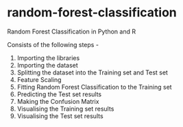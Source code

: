 # random-forest-classification
Random Forest Classification in Python and R

Consists of the following steps -

1. Importing the libraries
2. Importing the dataset
3. Splitting the dataset into the Training set and Test set
4. Feature Scaling
5. Fitting Random Forest Classification to the Training set
6. Predicting the Test set results
7. Making the Confusion Matrix
8. Visualising the Training set results
9. Visualising the Test set results
